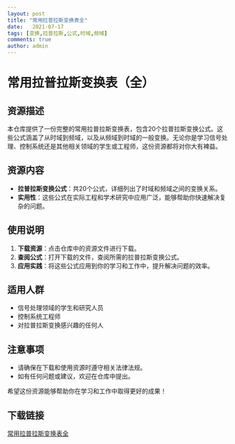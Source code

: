 ```yaml
---
layout: post
title: "常用拉普拉斯变换表全"
date:   2021-07-17
tags: [变换,拉普拉斯,公式,时域,频域]
comments: true
author: admin
---
```

# 常用拉普拉斯变换表（全）

## 资源描述

本仓库提供了一份完整的常用拉普拉斯变换表，包含20个拉普拉斯变换公式。这些公式涵盖了从时域到频域，以及从频域到时域的一般变换。无论你是学习信号处理、控制系统还是其他相关领域的学生或工程师，这份资源都将对你大有裨益。

## 资源内容

- **拉普拉斯变换公式**：共20个公式，详细列出了时域和频域之间的变换关系。
- **实用性**：这些公式在实际工程和学术研究中应用广泛，能够帮助你快速解决复杂的问题。

## 使用说明

1. **下载资源**：点击仓库中的资源文件进行下载。
2. **查阅公式**：打开下载的文件，查阅所需的拉普拉斯变换公式。
3. **应用实践**：将这些公式应用到你的学习和工作中，提升解决问题的效率。

## 适用人群

- 信号处理领域的学生和研究人员
- 控制系统工程师
- 对拉普拉斯变换感兴趣的任何人

## 注意事项

- 请确保在下载和使用资源时遵守相关法律法规。
- 如有任何问题或建议，欢迎在仓库中提出。

希望这份资源能够帮助你在学习和工作中取得更好的成果！

## 下载链接

[常用拉普拉斯变换表全](https://pan.quark.cn/s/237dfb1ef887)
